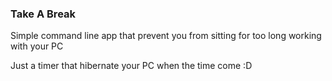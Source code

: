 ### Take A Break

Simple command line app that prevent you from sitting for too long working with your PC

Just a timer that hibernate your PC when the time come :D

